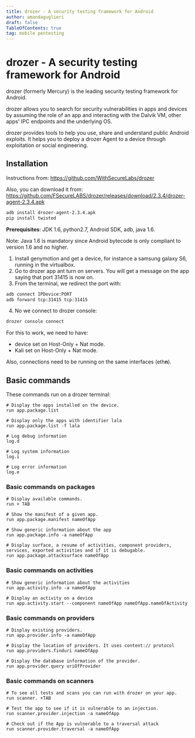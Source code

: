 ```yaml
---
title: drozer - A security testing framework for Android
author: amandaguglieri
draft: false
TableOfContents: true
tag: mobile pentesting
---
```


# drozer - A security testing framework for Android

drozer (formerly Mercury) is the leading security testing framework for Android.

drozer allows you to search for security vulnerabilities in apps and devices by assuming the role of an app and interacting with the Dalvik VM, other apps' IPC endpoints and the underlying OS.

drozer provides tools to help you use, share and understand public Android exploits. It helps you to deploy a drozer Agent to a device through exploitation or social engineering.

## Installation

Instructions from: https://github.com/WithSecureLabs/drozer

Also, you can download it from: https://github.com/FSecureLABS/drozer/releases/download/2.3.4/drozer-agent-2.3.4.apk

```bash
adb install drozer-agent-2.3.4.apk
pip install twisted
```

**Prerequisites**: JDK 1.6, python2.7, Android SDK, adb, java 1.6.

Note: Java 1.6 is mandatory since Android bytecode is only compliant to version 1.6 and no higher.

1. Install genymotion and get a device, for instance a samsung galaxy S6, running in the virtualbox.
2. Go to drozer app ant turn on servers. You will get a message on the app saying that port 31415 is now on.
3. From the terminal, we redirect the port with:
```bash
adb connect IPDevice:PORT
adb forward tcp:31415 tcp:31415
```
4. No we connect to drozer console:
```bash
drozer console connect
```

For this to work, we need to have: 

+ device set on Host-Only + Nat mode.
+ Kali set on Host-Only + Nat mode.

Also, connections need to be running on the same interfaces (eth**n**).


## Basic commands

These commands run on a drozer terminal:

```drozer
# Display the apps installed on the device.
run app.package.list

# Display only the apps with identifier lala
run app.package.list -f lala

# Log debug information
log.d

# Log system information
log.i

# Log error information
log.e

```

### Basic commands on packages

```
# Display available commands.
run + TAB

# Show the manifest of a given app.
run app.package.manifest nameOfApp

# Show generic information about the app
run app.package.info -a nameOfApp

# Display surface, a resume of activities, component providers, services, exported activities and if it is debugable.
run app.package.attacksurface nameOfApp
```

### Basic commands on activities

```
# Show generic information about the activities
run app.activity.info -a nameOfApp

# Display an activity on a device
run app.activity.start --component nameOfApp nameOfApp.nameOfActivity
```

### Basic commands on providers


```
# Display existing providers.
run app.provider.info -a nameOfApp

# Display the location of providers. It uses content:// protocol
run app.providers.finduri nameOfApp

# Display the database information of the provider.
run app.provider.query uriOfProvider
```

### Basic commands on scanners


```
# To see all tests and scans you can run with drozer on your app.
run scanner. +TAB

# Test the app to see if it is vulnerable to an injection.
run scanner.provider.injection -a nameOfApp

# Check out if the App is vulnerable to a traversal attack
run scanner.provider.traversal -a nameOfApp
```

